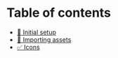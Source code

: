 # Table of contents

* [🔧 Initial setup](README.md)
* [🌅 Importing assets](importing-assets.md)
* [✅ Icons](icons.md)
